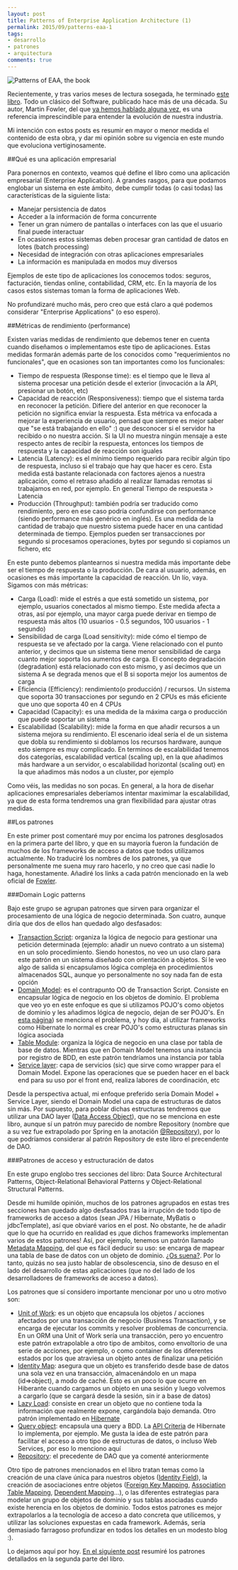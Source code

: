 ```yaml
---
layout: post
title: Patterns of Enterprise Application Architecture (1)
permalink: 2015/09/patterns-eaa-1
tags:
- desarrollo
- patrones
- arquitectura
comments: true
---
```


![Patterns of EAA, the book](/public/pictures/patterns-eaa.jpg)

Recientemente, y tras varios meses de lectura sosegada, he terminado [este libro](http://www.amazon.es/Enterprise-Application-Architecture-Addison-Wesley-Signature/dp/0321127420/ref=sr_1_1?ie=UTF8&qid=1443261882&sr=8-1&keywords=patterns+of+enterprise+application+architecture). Todo un clásico del Software, publicado hace más de una década. Su autor, Martin Fowler, del que [ya hemos hablado alguna vez](/2015/02/fowler-refactoring-1/), es una referencia imprescindible para entender la evolución de nuestra industria.

Mi intención con estos posts es resumir en mayor o menor medida el contenido de esta obra, y dar mi opinión sobre su vigencia en este mundo que evoluciona vertiginosamente.

<!--break-->

##Qué es una aplicación empresarial

Para ponernos en contexto, veamos qué define el libro como una aplicación empresarial (Enterprise Application). A grandes rasgos, para que podamos englobar un sistema en este ámbito, debe cumplir todas (o casi todas) las características de la siguiente lista:

* Manejar persistencia de datos
* Acceder a la información de forma concurrente
* Tener un gran número de pantallas o interfaces con las que el usuario final puede interactuar
* En ocasiones estos sistemas deben procesar gran cantidad de datos en lotes (batch processing)
* Necesidad de integración con otras aplicaciones empresariales
* La información es manipulada en modos muy diversos

Ejemplos de este tipo de aplicaciones los conocemos todos: seguros, facturación, tiendas online, contabilidad, CRM, etc. En la mayoría de los casos estos sistemas toman la forma de aplicaciones Web.

No profundizaré mucho más, pero creo que está claro a qué podemos considerar "Enterprise Applications" (o eso espero).

##Métricas de rendimiento (performance)

Existen varias medidas de rendimiento que debemos tener en cuenta cuando diseñamos o implementamos este tipo de aplicaciones. Estas medidas formarán además parte de los conocidos como "requerimientos no funcionales", que en ocasiones son tan importantes como los funcionales:

* Tiempo de respuesta (Response time): es el tiempo que le lleva al sistema procesar una petición desde el exterior (invocación a la API, presionar un botón, etc)
* Capacidad de reacción (Responsiveness): tiempo que el sistema tarda en reconocer la petición. Difiere del anterior en que reconocer la petición no significa enviar la respuesta. Esta métrica va enfocada a mejorar la experiencia de usuario, pensad que siempre es mejor saber que "se está trabajando en ello" :) que desconocer si el servidor ha recibido o no nuestra acción. Si la UI no muestra ningún mensaje a este respecto antes de recibir la respuesta, entonces los tiempos de respuesta y la capacidad de reacción son iguales
* Latencia (Latency): es el mínimo tiempo requerido para recibir algún tipo de respuesta, incluso si el trabajo que hay que hacer es cero. Esta medida está bastante relacionada con factores ajenos a nuestra aplicación, como el retraso añadido al realizar llamadas remotas si trabajamos en red, por ejemplo. En general Tiempo de respuesta > Latencia
* Producción (Throughput): también podría ser traducido como rendimiento, pero en ese caso podría confundirse con performance (siendo performance más genérico en inglés). Es una medida de la cantidad de trabajo que nuestro sistema puede hacer en una cantidad determinada de tiempo. Ejemplos pueden ser transacciones por segundo si procesamos operaciones, bytes por segundo si copiamos un fichero, etc

En este punto debemos plantearnos si nuestra medida más importante debe ser el tiempo de respuesta o la producción. De cara al usuario, además, en ocasiones es más importante la capacidad de reacción. Un lío, vaya. Sigamos con más métricas:

* Carga (Load): mide el estrés a que está sometido un sistema, por ejemplo, usuarios conectados al mismo tiempo. Este medida afecta a otras, así por ejemplo, una mayor carga puede derivar en tiempo de respuesta más altos (10 usuarios - 0.5 segundos, 100 usuarios - 1 segundo)
* Sensibilidad de carga (Load sensitivity): mide cómo el tiempo de respuesta se ve afectado por la carga. Viene relacionado con el punto anterior, y decimos que un sistema tiene menor sensibilidad de carga cuanto mejor soporta los aumentos de carga. El concepto degradación (degradation) está relacionado con esto mismo, y así decimos que un sistema A se degrada menos que el B si soporta mejor los aumentos de carga
* Eficiencia (Efficiency): rendimiento(o producción) / recursos. Un sistema que soporta 30 transacciones por segundo en 2 CPUs es más eficiente que uno que soporta 40 en 4 CPUs
* Capacidad (Capacity): es una medida de la máxima carga o producción que puede soportar un sistema
* Escalabilidad (Scalability): mide la forma en que añadir recursos a un sistema mejora su rendimiento. El escenario ideal sería el de un sistema que dobla su rendimiento si doblamos los recursos hardware, aunque esto siempre es muy complicado. En terminos de escalabilidad tenemos dos categorías, escalabilidad vertical (scaling up), en la que añadimos más hardware a un servidor, o escalabilidad horizontal (scaling out) en la que añadimos más nodos a un cluster, por ejemplo

Como véis, las medidas no son pocas. En general, a la hora de diseñar aplicaciones empresariales deberíamos intentar maximimar la escalabilidad, ya que de esta forma tendremos una gran flexibilidad para ajustar otras medidas.

##Los patrones

En este primer post comentaré muy por encima los patrones desglosados en la primera parte del libro, y que en su mayoría fueron la fundación de muchos de los frameworks de acceso a datos que todos utilizamos actualmente. No traduciré los nombres de los patrones, ya que personalmente me suena muy raro hacerlo, y no creo que casi nadie lo haga, honestamente. Añadiré los links a cada patrón mencionado en la web oficial de [Fowler](http://martinfowler.com/).

###Domain Logic patterns

Bajo este grupo se agrupan patrones que sirven para organizar el procesamiento de una lógica de negocio determinada. Son cuatro, aunque diría que dos de ellos han quedado algo desfasados:

* [Transaction Script](http://martinfowler.com/eaaCatalog/transactionScript.html): organiza la lógica de negocio para gestionar una petición determinada (ejemplo: añadir un nuevo contrato a un sistema) en un solo procedimiento. Siendo honestos, no veo un uso claro para este patrón en un sistema diseñado con orientación a objetos. Sí le veo algo de salida si encapsulamos lógica compleja en procedimientos almacenados SQL, aunque yo personalmente no soy nada fan de esta opción
* [Domain Model](http://martinfowler.com/eaaCatalog/domainModel.html): es el contrapunto OO de Transaction Script. Consiste en encapsular lógica de negocio en los objetos de dominio. El problema que veo yo en este enfoque es que si utilizamos POJO's como objetos de dominio y les añadimos lógica de negocio, dejan de ser POJO's. En [esta página](https://dzone.com/articles/business-logic-domain-objects)) se menciona el problema, y hoy día, al utilizar frameworks como Hibernate lo normal es crear POJO's como estructuras planas sin lógica asociada
* [Table Module](http://martinfowler.com/eaaCatalog/tableModule.html): organiza la lógica de negocio en una clase por tabla de base de datos. Mientras que en Domain Model tenemos una instancia por registro de BDD, en este patrón tendríamos una instancia por tabla
* [Service layer](http://martinfowler.com/eaaCatalog/serviceLayer.html): capa de servicios (sic) que sirve como wrapper para el Domain Model. Expone las operaciones que se pueden hacer en el back end para su uso por el front end, realiza labores de coordinación, etc

Desde la perspectiva actual, mi enfoque preferido sería Domain Model + Service Layer, siendo el Domain Model una capa de estructuras de datos sin más. Por supuesto, para poblar dichas estructuras tendremos que utilizar una DAO layer ([Data Access Object](https://en.wikipedia.org/wiki/Data_access_object)), que no se menciona en este libro, aunque sí un patrón muy parecido de nombre Repository (nombre que a su vez fue extrapolado por Spring en la anotación [@Repository](http://docs.spring.io/spring/docs/current/javadoc-api/org/springframework/stereotype/Repository.html)), por lo que podríamos considerar al patrón Repository de este libro el precendente de DAO.


###Patrones de acceso y estructuración de datos

En este grupo englobo tres secciones del libro: Data Source Architectural Patterns, Object-Relational Behavioral Patterns y Object-Relational Structural Patterns.

Desde mi humilde opinión, muchos de los patrones agrupados en estas tres secciones han quedado algo desfasados tras la irrupción de todo tipo de frameworks de acceso a datos (sean JPA / Hibernate, MyBatis o jdbcTemplate), así que obviaré varios en el post. No obstante, he de añadir que lo que ha ocurrido en realidad es ¡que dichos frameworks implementan varios de estos patrones! Así, por ejemplo, tenemos un patrón llamado [Metadata Mapping](http://martinfowler.com/eaaCatalog/metadataMapping.html), del que es fácil deducir su uso: se encarga de mapear una tabla de base de datos con un objeto de dominio. [¿Os suena?](http://www.tutorialspoint.com/hibernate/hibernate_mapping_files.htm). Por lo tanto, quizás no sea justo hablar de obsolescencia, sino de desuso en el lado del desarrollo de estas aplicaciones (que no del lado de los desarrolladores de frameworks de acceso a datos).

Los patrones que sí considero importante mencionar por uno u otro motivo son:

* [Unit of Work](http://martinfowler.com/eaaCatalog/unitOfWork.html): es un objeto que encapsula los objetos / acciones afectados por una transacción de negocio (Business Transaction), y se encarga de ejecutar los commits y resolver problemas de concurrencia. En un ORM una Unit of Work sería una transacción, pero yo encuentro este patrón extrapolable a otro tipo de ambitos, como envoltorio de una serie de acciones, por ejemplo, o como container de los diferentes estados por los que atraviesa un objeto antes de finalizar una petición
* [Identity Map](http://martinfowler.com/eaaCatalog/identityMap.html): asegura que un objeto es transferido desde base de datos una sola vez en una transacción, almacenándolo en un mapa (id=>object), a modo de caché. Esto es un poco lo que ocurre en Hiberante cuando cargamos un objeto en una sesión y luego volvemos a cargarlo (que se cargará desde la sesión, sin ir a base de datos)
* [Lazy Load](http://martinfowler.com/eaaCatalog/lazyLoad.html): consiste en crear un objeto que no contiene toda la información que realmente expone, cargándola bajo demanda. Otro patrón implementado en [Hibernate](http://howtodoinjava.com/2014/09/26/lazy-loading-in-hibernate/)
* [Query object](http://martinfowler.com/eaaCatalog/queryObject.html): encapsula una query a BDD. La [API Criteria](https://docs.jboss.org/hibernate/orm/3.2/api/org/hibernate/Criteria.html) de Hibernate lo implementa, por ejemplo. Me gusta la idea de este patrón para facilitar el acceso a otro tipo de estructuras de datos, o incluso Web Services, por eso lo menciono aquí
* [Repository](http://martinfowler.com/eaaCatalog/repository.html): el precedente de DAO que ya comenté anteriormente

Otro tipo de patrones mencionados en el libro tratan temas como la creación de una clave única para nuestros objetos ([Identity Field](http://martinfowler.com/eaaCatalog/identityField.html)), la creación de asociaciones entre objetos ([Foreign Key Mapping](http://martinfowler.com/eaaCatalog/foreignKeyMapping.html), [Association Table Mapping](http://martinfowler.com/eaaCatalog/associationTableMapping.html), [Dependent Mapping](http://martinfowler.com/eaaCatalog/dependentMapping.html)...), o las diferentes estrategias para modelar un grupo de objetos de dominio y sus tablas asociadas cuando existe herencia en los objetos de dominio. Todos estos patrones es mejor extrapolarlos a la tecnología de acceso a dato concreta que utilicemos, y utilizar las soluciones expuestas en cada framework. Además, sería demasiado farragoso profundizar en todos los detalles en un modesto blog :).

Lo dejamos aquí por hoy. [En el siguiente post](/2015/10/patterns-eaa-2) resumiré los patrones detallados en la segunda parte del libro.

